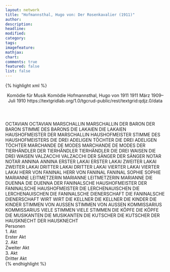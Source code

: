 ```yaml
---
layout: network
title: "Hofmannsthal, Hugo von: Der Rosenkavalier (1911)"
author:
description:
headline:
modified:
category:
tags:
imagefeature:
mathjax:
chart:
comments: true
featured: false
list: false
---
```

{% highlight xml %}
<?xml-model href="https://raw.githubusercontent.com/DLiNa/project/master/rules/lina.rnc"?><?xml-model href="https://raw.githubusercontent.com/DLiNa/project/master/rules/lina.sch"?>
<play xmlns="http://lina.digital">
  <header>
    <title>Der Rosenkavalier</title>
    <subtitle>Komödie für Musik</subtitle>
    <genretitle>Komödie</genretitle>
    <author>Hofmannsthal, Hugo von</author>
    <date type="print" when="1911">1911</date>
    <date type="premiere" when="1911">1911</date>
    <date type="written" when="1910">März 1909–Juli 1910</date>
    <source>https://textgridlab.org/1.0/tgcrud-public/rest/textgrid:qdjz.0/data</source>
  </header>
  <personae>
    <character>
      <name>OCTAVIAN</name>
      <alias xml:id="octavian">
        <name>OCTAVIAN</name>
      </alias>
    </character>
    <character>
      <name>MARSCHALLIN</name>
      <alias xml:id="marschallin">
        <name>MARSCHALLIN</name>
      </alias>
    </character>
    <character>
      <name>DER BARON</name>
      <alias xml:id="der_baron">
        <name>DER BARON</name>
      </alias>
      <alias xml:id="stimme_des_barons">
        <name>STIMME DES BARONS</name>
      </alias>
    </character>
    <character>
      <name>DIE LAKAIEN</name>
      <alias xml:id="die_lakaien">
        <name>DIE LAKAIEN</name>
      </alias>
    </character>
    <character>
      <name>HAUSHOFMEISTER DER MARSCHALLIN</name>
      <alias xml:id="haushofmeister">
        <name>HAUSHOFMEISTER</name>
      </alias>
      <alias xml:id="stimme_des_haushofmeisters">
        <name>STIMME DES HAUSHOFMEISTERS</name>
      </alias>
    </character>
    <character>
      <name>DIE DREI ADELIGEN TÖCHTER</name>
      <alias xml:id="die_drei_adeligen_töchter">
        <name>DIE DREI ADELIGEN TÖCHTER</name>
      </alias>
    </character>
    <character>
      <name>MARCHANDE DE MODES</name>
      <alias xml:id="marchande_de_modes">
        <name>MARCHANDE DE MODES</name>
      </alias>
    </character>
    <character>
      <name>DER TIERHÄNDLER</name>
      <alias xml:id="der_tierhändler">
        <name>DER TIERHÄNDLER</name>
      </alias>
      <alias xml:id="tierhändler">
        <name>TIERHÄNDLER</name>
      </alias>
    </character>
    <character>
      <name>DIE DREI WAISEN</name>
      <alias xml:id="die_drei_waisen">
        <name>DIE DREI WAISEN</name>
      </alias>
    </character>
    <character>
      <name>VALZACCHI</name>
      <alias xml:id="valzacchi">
        <name>VALZACCHI</name>
      </alias>
    </character>
    <character>
      <name>DER SÄNGER</name>
      <alias xml:id="der_sänger">
        <name>DER SÄNGER</name>
      </alias>
    </character>
    <character>
      <name>NOTAR</name>
      <alias xml:id="notar">
        <name>NOTAR</name>
      </alias>
    </character>
    <character>
      <name>ANNINA</name>
      <alias xml:id="annina">
        <name>ANNINA</name>
      </alias>
    </character>
    <character>
      <name>ERSTER LAKAI</name>
      <alias xml:id="erster_lakai">
        <name>ERSTER LAKAI</name>
      </alias>
    </character>
    <character>
      <name>ZWEITER LAKAI</name>
      <alias xml:id="zweiter_lakai">
        <name>ZWEITER LAKAI</name>
      </alias>
    </character>
    <character>
      <name>DRITTER LAKAI</name>
      <alias xml:id="dritter_lakai">
        <name>DRITTER LAKAI</name>
      </alias>
    </character>
    <character>
      <name>VIERTER LAKAI</name>
      <alias xml:id="vierter_lakai">
        <name>VIERTER LAKAI</name>
      </alias>
    </character>
    <character>
      <name>HERR VON FANINAL</name>
      <alias xml:id="herr_von_faninal">
        <name>HERR VON FANINAL</name>
      </alias>
      <alias xml:id="faninal">
        <name>FANINAL</name>
      </alias>
    </character>
    <character>
      <name>SOPHIE</name>
      <alias xml:id="sophie">
        <name>SOPHIE</name>
      </alias>
    </character>
    <character>
      <name>MARIANNE LEITMETZERIN</name>
      <alias xml:id="marianne_leitmetzerin">
        <name>MARIANNE LEITMETZERIN</name>
      </alias>
      <alias xml:id="marianne">
        <name>MARIANNE</name>
      </alias>
    </character>
    <character>
      <name>DIE DUENNA</name>
      <alias xml:id="die_duenna">
        <name>DIE DUENNA</name>
      </alias>
    </character>
    <character>
      <name>DER FANINALSCHE HAUSHOFMEISTER</name>
      <alias xml:id="der_faninalsche_haushofmeister">
        <name>DER FANINALSCHE HAUSHOFMEISTER</name>
      </alias>
    </character>
    <character>
      <name>DIE LERCHENAUISCHEN</name>
      <alias xml:id="die_lerchenauischen">
        <name>DIE LERCHENAUISCHEN</name>
      </alias>
    </character>
    <character>
      <name>DIE FANINALSCHE DIENERSCHAFT</name>
      <alias xml:id="die_faninalsche_dienerschaft">
        <name>DIE FANINALSCHE DIENERSCHAFT</name>
      </alias>
    </character>
    <character>
      <name>WIRT</name>
      <alias xml:id="wirt">
        <name>WIRT</name>
      </alias>
    </character>
    <character>
      <name>DIE KELLNER</name>
      <alias xml:id="die_kellner">
        <name>DIE KELLNER</name>
      </alias>
    </character>
    <character>
      <name>DIE KINDER</name>
      <alias xml:id="die_kinder">
        <name>DIE KINDER</name>
      </alias>
    </character>
    <character>
      <name>STIMMEN VON AUSSEN</name>
      <alias xml:id="stimmen_von_aussen">
        <name>STIMMEN VON AUSSEN</name>
      </alias>
    </character>
    <character>
      <name>KOMMISSARIUS</name>
      <alias xml:id="kommissarius">
        <name>KOMMISSARIUS</name>
      </alias>
    </character>
    <character>
      <name>VIELE STIMMEN</name>
      <alias xml:id="viele_stimmen">
        <name>VIELE STIMMEN</name>
      </alias>
    </character>
    <character>
      <name>DIE KÖPFE</name>
      <alias xml:id="die_köpfe">
        <name>DIE KÖPFE</name>
      </alias>
    </character>
    <character>
      <name>DIE MUSIKANTEN</name>
      <alias xml:id="die_musikanten">
        <name>DIE MUSIKANTEN</name>
      </alias>
    </character>
    <character>
      <name>DIE KUTSCHER</name>
      <alias xml:id="die_kutscher">
        <name>DIE KUTSCHER</name>
      </alias>
    </character>
    <character>
      <name>DER HAUSKNECHT</name>
      <alias xml:id="der_hausknecht">
        <name>DER HAUSKNECHT</name>
      </alias>
    </character>
  </personae>
  <text>
    <div>
      <head>Personen</head>
    </div>
    <div>
      <head>1. Akt</head>
      <div>
        <head>Erster Akt</head>
        <sp who="#octavian">
          <amount n="55" unit="speech_acts"/>
          <amount n="659" unit="words"/>
          <amount n="88" unit="lines"/>
          <amount n="3288" unit="chars"/>
        </sp>
        <sp who="#marschallin">
          <amount n="115" unit="speech_acts"/>
          <amount n="1987" unit="words"/>
          <amount n="276" unit="lines"/>
          <amount n="10332" unit="chars"/>
        </sp>
        <sp who="#stimme_des_haushofmeisters">
          <amount n="1" unit="speech_acts"/>
          <amount n="8" unit="words"/>
          <amount n="1" unit="lines"/>
          <amount n="46" unit="chars"/>
        </sp>
        <sp who="#stimme_des_barons">
          <amount n="1" unit="speech_acts"/>
          <amount n="11" unit="words"/>
          <amount n="2" unit="lines"/>
          <amount n="75" unit="chars"/>
        </sp>
        <sp who="#der_baron">
          <amount n="79" unit="speech_acts"/>
          <amount n="1711" unit="words"/>
          <amount n="235" unit="lines"/>
          <amount n="9227" unit="chars"/>
        </sp>
        <sp who="#die_lakaien">
          <amount n="1" unit="speech_acts"/>
          <amount n="4" unit="words"/>
          <amount n="1" unit="lines"/>
          <amount n="23" unit="chars"/>
        </sp>
        <sp who="#haushofmeister">
          <amount n="2" unit="speech_acts"/>
          <amount n="29" unit="words"/>
          <amount n="5" unit="lines"/>
          <amount n="178" unit="chars"/>
        </sp>
        <sp who="#die_drei_adeligen_töchter">
          <amount n="1" unit="speech_acts"/>
          <amount n="8" unit="words"/>
          <amount n="2" unit="lines"/>
          <amount n="51" unit="chars"/>
        </sp>
        <sp who="#marchande_de_modes">
          <amount n="2" unit="speech_acts"/>
          <amount n="20" unit="words"/>
          <amount n="2" unit="lines"/>
          <amount n="99" unit="chars"/>
        </sp>
        <sp who="#der_tierhändler">
          <amount n="1" unit="speech_acts"/>
          <amount n="14" unit="words"/>
          <amount n="2" unit="lines"/>
          <amount n="74" unit="chars"/>
        </sp>
        <sp who="#die_drei_waisen">
          <amount n="2" unit="speech_acts"/>
          <amount n="33" unit="words"/>
          <amount n="6" unit="lines"/>
          <amount n="194" unit="chars"/>
        </sp>
        <sp who="#tierhändler">
          <amount n="1" unit="speech_acts"/>
          <amount n="15" unit="words"/>
          <amount n="4" unit="lines"/>
          <amount n="81" unit="chars"/>
        </sp>
        <sp who="#valzacchi">
          <amount n="9" unit="speech_acts"/>
          <amount n="167" unit="words"/>
          <amount n="31" unit="lines"/>
          <amount n="915" unit="chars"/>
        </sp>
        <sp who="#der_sänger">
          <amount n="2" unit="speech_acts"/>
          <amount n="59" unit="words"/>
          <amount n="11" unit="lines"/>
          <amount n="271" unit="chars"/>
        </sp>
        <sp who="#notar">
          <amount n="7" unit="speech_acts"/>
          <amount n="68" unit="words"/>
          <amount n="10" unit="lines"/>
          <amount n="406" unit="chars"/>
        </sp>
        <sp who="#annina">
          <amount n="3" unit="speech_acts"/>
          <amount n="7" unit="words"/>
          <amount n="3" unit="lines"/>
          <amount n="49" unit="chars"/>
        </sp>
        <sp who="#erster_lakai">
          <amount n="3" unit="speech_acts"/>
          <amount n="21" unit="words"/>
          <amount n="3" unit="lines"/>
          <amount n="97" unit="chars"/>
        </sp>
        <sp who="#zweiter_lakai">
          <amount n="2" unit="speech_acts"/>
          <amount n="8" unit="words"/>
          <amount n="2" unit="lines"/>
          <amount n="55" unit="chars"/>
        </sp>
        <sp who="#dritter_lakai">
          <amount n="2" unit="speech_acts"/>
          <amount n="6" unit="words"/>
          <amount n="2" unit="lines"/>
          <amount n="44" unit="chars"/>
        </sp>
        <sp who="#vierter_lakai">
          <amount n="2" unit="speech_acts"/>
          <amount n="10" unit="words"/>
          <amount n="2" unit="lines"/>
          <amount n="58" unit="chars"/>
        </sp>
      </div>
    </div>
    <div>
      <head>2. Akt</head>
      <div>
        <head>Zweiter Akt</head>
        <sp who="#herr_von_faninal">
          <amount n="1" unit="speech_acts"/>
          <amount n="11" unit="words"/>
          <amount n="2" unit="lines"/>
          <amount n="63" unit="chars"/>
        </sp>
        <sp who="#sophie">
          <amount n="55" unit="speech_acts"/>
          <amount n="931" unit="words"/>
          <amount n="123" unit="lines"/>
          <amount n="4687" unit="chars"/>
        </sp>
        <sp who="#marianne_leitmetzerin">
          <amount n="1" unit="speech_acts"/>
          <amount n="16" unit="words"/>
          <amount n="3" unit="lines"/>
          <amount n="95" unit="chars"/>
        </sp>
        <sp who="#haushofmeister">
          <amount n="1" unit="speech_acts"/>
          <amount n="35" unit="words"/>
          <amount n="7" unit="lines"/>
          <amount n="216" unit="chars"/>
        </sp>
        <sp who="#faninal">
          <amount n="25" unit="speech_acts"/>
          <amount n="500" unit="words"/>
          <amount n="70" unit="lines"/>
          <amount n="2757" unit="chars"/>
        </sp>
        <sp who="#marianne">
          <amount n="9" unit="speech_acts"/>
          <amount n="236" unit="words"/>
          <amount n="33" unit="lines"/>
          <amount n="1308" unit="chars"/>
        </sp>
        <sp who="#octavian">
          <amount n="51" unit="speech_acts"/>
          <amount n="730" unit="words"/>
          <amount n="114" unit="lines"/>
          <amount n="3668" unit="chars"/>
        </sp>
        <sp who="#der_baron">
          <amount n="55" unit="speech_acts"/>
          <amount n="1388" unit="words"/>
          <amount n="182" unit="lines"/>
          <amount n="7386" unit="chars"/>
        </sp>
        <sp who="#die_duenna">
          <amount n="6" unit="speech_acts"/>
          <amount n="89" unit="words"/>
          <amount n="10" unit="lines"/>
          <amount n="434" unit="chars"/>
        </sp>
        <sp who="#der_faninalsche_haushofmeister">
          <amount n="1" unit="speech_acts"/>
          <amount n="19" unit="words"/>
          <amount n="3" unit="lines"/>
          <amount n="118" unit="chars"/>
        </sp>
        <sp who="#valzacchi #annina">
          <amount n="1" unit="speech_acts"/>
          <amount n="10" unit="words"/>
          <amount n="1" unit="lines"/>
          <amount n="55" unit="chars"/>
        </sp>
        <sp who="#valzacchi">
          <amount n="1" unit="speech_acts"/>
          <amount n="13" unit="words"/>
          <amount n="2" unit="lines"/>
          <amount n="71" unit="chars"/>
        </sp>
        <sp who="#annina">
          <amount n="10" unit="speech_acts"/>
          <amount n="135" unit="words"/>
          <amount n="24" unit="lines"/>
          <amount n="743" unit="chars"/>
        </sp>
        <sp who="#valzacchi #annina">
          <amount n="1" unit="speech_acts"/>
          <amount n="23" unit="words"/>
          <amount n="5" unit="lines"/>
          <amount n="132" unit="chars"/>
        </sp>
        <sp who="#die_lerchenauischen">
          <amount n="2" unit="speech_acts"/>
          <amount n="36" unit="words"/>
          <amount n="8" unit="lines"/>
          <amount n="223" unit="chars"/>
        </sp>
        <sp who="#die_faninalsche_dienerschaft">
          <amount n="1" unit="speech_acts"/>
          <amount n="57" unit="words"/>
          <amount n="14" unit="lines"/>
          <amount n="326" unit="chars"/>
        </sp>
        <sp who="#der_baron">
          <amount n="1" unit="speech_acts"/>
          <amount n="30" unit="words"/>
          <amount n="4" unit="lines"/>
          <amount n="145" unit="chars"/>
        </sp>
      </div>
    </div>
    <div>
      <head>3. Akt</head>
      <div>
        <head>Dritter Akt</head>
        <sp who="#wirt">
          <amount n="14" unit="speech_acts"/>
          <amount n="122" unit="words"/>
          <amount n="18" unit="lines"/>
          <amount n="723" unit="chars"/>
        </sp>
        <sp who="#die_kellner">
          <amount n="6" unit="speech_acts"/>
          <amount n="45" unit="words"/>
          <amount n="8" unit="lines"/>
          <amount n="258" unit="chars"/>
        </sp>
        <sp who="#der_baron">
          <amount n="75" unit="speech_acts"/>
          <amount n="1224" unit="words"/>
          <amount n="163" unit="lines"/>
          <amount n="6653" unit="chars"/>
        </sp>
        <sp who="#octavian">
          <amount n="45" unit="speech_acts"/>
          <amount n="522" unit="words"/>
          <amount n="71" unit="lines"/>
          <amount n="2527" unit="chars"/>
        </sp>
        <sp who="#annina">
          <amount n="9" unit="speech_acts"/>
          <amount n="135" unit="words"/>
          <amount n="19" unit="lines"/>
          <amount n="692" unit="chars"/>
        </sp>
        <sp who="#wirt #die_kellner">
          <amount n="1" unit="speech_acts"/>
          <amount n="3" unit="words"/>
          <amount n="1" unit="lines"/>
          <amount n="16" unit="chars"/>
        </sp>
        <sp who="#die_kinder">
          <amount n="5" unit="speech_acts"/>
          <amount n="15" unit="words"/>
          <amount n="5" unit="lines"/>
          <amount n="85" unit="chars"/>
        </sp>
        <sp who="#valzacchi">
          <amount n="6" unit="speech_acts"/>
          <amount n="48" unit="words"/>
          <amount n="7" unit="lines"/>
          <amount n="268" unit="chars"/>
        </sp>
        <sp who="#stimmen_von_aussen">
          <amount n="1" unit="speech_acts"/>
          <amount n="4" unit="words"/>
          <amount n="1" unit="lines"/>
          <amount n="25" unit="chars"/>
        </sp>
        <sp who="#kommissarius">
          <amount n="28" unit="speech_acts"/>
          <amount n="343" unit="words"/>
          <amount n="48" unit="lines"/>
          <amount n="1792" unit="chars"/>
        </sp>
        <sp who="#faninal">
          <amount n="15" unit="speech_acts"/>
          <amount n="294" unit="words"/>
          <amount n="37" unit="lines"/>
          <amount n="1565" unit="chars"/>
        </sp>
        <sp who="#viele_stimmen">
          <amount n="1" unit="speech_acts"/>
          <amount n="10" unit="words"/>
          <amount n="1" unit="lines"/>
          <amount n="42" unit="chars"/>
        </sp>
        <sp who="#sophie">
          <amount n="25" unit="speech_acts"/>
          <amount n="444" unit="words"/>
          <amount n="55" unit="lines"/>
          <amount n="2260" unit="chars"/>
        </sp>
        <sp who="#die_köpfe">
          <amount n="1" unit="speech_acts"/>
          <amount n="14" unit="words"/>
          <amount n="3" unit="lines"/>
          <amount n="76" unit="chars"/>
        </sp>
        <sp who="#marschallin">
          <amount n="27" unit="speech_acts"/>
          <amount n="461" unit="words"/>
          <amount n="59" unit="lines"/>
          <amount n="2387" unit="chars"/>
        </sp>
        <sp who="#die_musikanten">
          <amount n="1" unit="speech_acts"/>
          <amount n="5" unit="words"/>
          <amount n="1" unit="lines"/>
          <amount n="29" unit="chars"/>
        </sp>
        <sp who="#die_kutscher">
          <amount n="1" unit="speech_acts"/>
          <amount n="14" unit="words"/>
          <amount n="1" unit="lines"/>
          <amount n="57" unit="chars"/>
        </sp>
        <sp who="#der_hausknecht">
          <amount n="2" unit="speech_acts"/>
          <amount n="13" unit="words"/>
          <amount n="2" unit="lines"/>
          <amount n="75" unit="chars"/>
        </sp>
      </div>
    </div>
  </text>
</play>
{% endhighlight %}